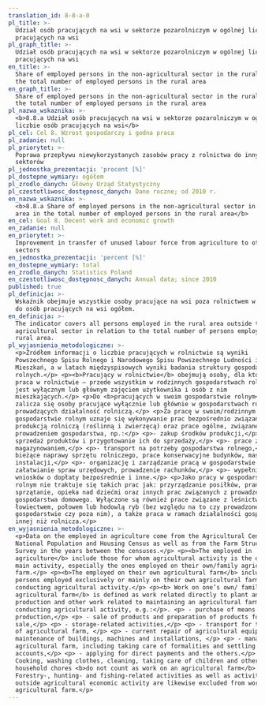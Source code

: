 ```yaml
---
translation_id: 8-8-a-0
pl_title: >-
  Udział osób pracujących na wsi w sektorze pozarolniczym w ogólnej liczbie osób
  pracujących na wsi
pl_graph_title: >-
  Udział osób pracujących na wsi w sektorze pozarolniczym w ogólnej liczbie osób
  pracujących na wsi
en_title: >-
  Share of employed persons in the non-agricultural sector in the rural area in
  the total number of employed persons in the rural area
en_graph_title: >-
  Share of employed persons in the non-agricultural sector in the rural area in
  the total number of employed persons in the rural area
pl_nazwa_wskaznika: >-
  <b>8.8.a Udział osób pracujących na wsi w sektorze pozarolniczym w ogólnej
  liczbie osób pracujących na wsi</b>
pl_cel: Cel 8. Wzrost gospodarczy i godna praca
pl_zadanie: null
pl_priorytet: >-
  Poprawa przepływu niewykorzystanych zasobów pracy z rolnictwa do innych
  sektorów
pl_jednostka_prezentacji: 'procent [%]'
pl_dostepne_wymiary: ogółem
pl_zrodlo_danych: Główny Urząd Statystyczny
pl_czestotliwosc_dostępnosc_danych: Dane roczne; od 2010 r.
en_nazwa_wskaznika: >-
  <b>8.8.a Share of employed persons in the non-agricultural sector in the rural
  area in the total number of employed persons in the rural area</b>
en_cel: Goal 8. Decent work and economic growth
en_zadanie: null
en_priorytet: >-
  Improvement in transfer of unused labour force from agriculture to other
  sectors
en_jednostka_prezentacji: 'percent [%]'
en_dostepne_wymiary: total
en_zrodlo_danych: Statistics Poland
en_czestotliwosc_dostępnosc_danych: Annual data; since 2010
published: true
pl_definicja: >-
  Wskaźnik obejmuje wszystkie osoby pracujące na wsi poza rolnictwem w relacji
  do osób pracujących na wsi ogółem.
en_definicja: >-
  The indicator covers all persons employed in the rural area outside the
  agricultural sector in relation to the total number of persons employed in the
  rural area.
pl_wyjasnienia_metodologiczne: >-
  <p>Źródłem informacji o liczbie pracujących w rolnictwie są wyniki
  Powszechnego Spisu Rolnego i Narodowego Spisu Powszechnego Ludności i
  Mieszkań, a w latach międzyspisowych wyniki badania struktury gospodarstw
  rolnych.</p> <p><b>Pracujący w rolnictwie</b> obejmują osoby, dla których
  praca w rolnictwie – przede wszystkim w rodzinnych gospodarstwach rolnych –
  jest wyłącznym lub głównym zajęciem użytkownika i osób z nim
  mieszkających.</p> <p>Do <b>pracujących w swoim gospodarstwie rolnym</b>
  zalicza się osoby pracujące wyłącznie lub głównie w gospodarstwach rolnych
  prowadzących działalność rolniczą.</p> <p>Za pracę w swoim/rodzinnym
  gospodarstwie rolnym uznaje się wykonywanie prac bezpośrednio związanych z
  produkcją rolniczą (roślinną i zwierzęcą) oraz prace ogólne, związane z
  prowadzeniem gospodarstwa, np.:</p> <p>- zakup środków produkcji,</p> <p>-
  sprzedaż produktów i przygotowanie ich do sprzedaży,</p> <p>- prace związane z
  magazynowaniem,</p> <p>- transport na potrzeby gospodarstwa rolnego,</p> <p>-
  bieżące naprawy sprzętu rolniczego, prace konserwacyjne budynków, maszyn,
  instalacji,</p> <p>- organizację i zarządzanie pracą w gospodarstwie rolnym,
  załatwianie spraw urzędowych, prowadzenie rachunków,</p> <p>- wypełnianie
  wniosków o dopłaty bezpośrednie i inne.</p> <p>Jako pracy w gospodarstwie
  rolnym nie traktuje się takich prac jak: przyrządzanie posiłków, pranie,
  sprzątanie, opieka nad dziećmi oraz innych prac związanych z prowadzeniem
  gospodarstwa domowego. Wyłączone są również prace związane z leśnictwem,
  łowiectwem, połowem lub hodowlą ryb (bez względu na to czy prowadzone były w
  gospodarstwie czy poza nim), a także praca w ramach działalności gospodarczej
  innej niż rolnicza.</p>
en_wyjasnienia_metodologiczne: >-
  <p>Data on the employed in agriculture come from the Agricultural Census and 
  National Population and Housing Census as well as from the Farm Structure
  Survey in the years between the censuses.</p> <p><b>The employed in
  agriculture</b> include those for whom agricultural activity is the only or
  main activity, especially the ones employed on their own/family agricultural
  farm.</p> <p><b>The employed on their own agricultural farm</b> include
  persons employed exclusively or mainly on their own agricultural farms
  conducting agricultural activity.</p> <p><b> Work on one’s own/ family
  agricultural farm</b> is defined as work related directly to plant and animal
  production and other work related to maintaining an agricultural farm
  conducting agricultural activity, e.g.:</p>. <p> - purchase of means of
  production,</p> <p> - sale of products and preparation of products for
  sale,</p> <p> - storage-related activities,</p> <p> - transport for the needs
  of agricultural farm, </p> <p> - current repair of agricultural equipment,
  maintenance of buildings, machines and installations, </p> <p> - management of
  agricultural farm, including taking care of formalities and settling
  accounts,</p> <p> - applying for direct payments and the others.</p> <p>
  Cooking, washing clothes, cleaning, taking care of children and other
  household chores <b>do not count as work on an agricultural farm</b>.
  Forestry-, hunting- and fishing-related activities as well as activities
  outside agricultural economic activity are likewise excluded from work on the
  agricultural farm.</p>
---
```

